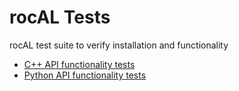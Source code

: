 # rocAL Tests

rocAL test suite to verify installation and functionality

* [C++ API functionality tests](cpp_api)
* [Python API functionality tests](python_api)